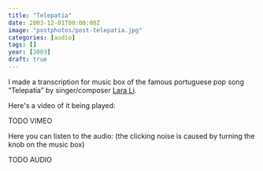 ```yaml
---
title: "Telepatia"
date: 2003-12-01T00:00:00Z
image: "postphotos/post-telepatia.jpg"
categories: [audio]
tags: []
year: [2003]
draft: true
---
```


I made a transcription for music box of the famous portuguese pop song “Telepatia” by singer/composer [Lara Li][1].
<!--more-->

Here's a video of it being played:

TODO VIMEO

Here you can listen to the audio:
(the clicking noise is caused by turning the knob on the music box)

TODO AUDIO

[1]: http://pt.wikipedia.org/wiki/Lara_Li

